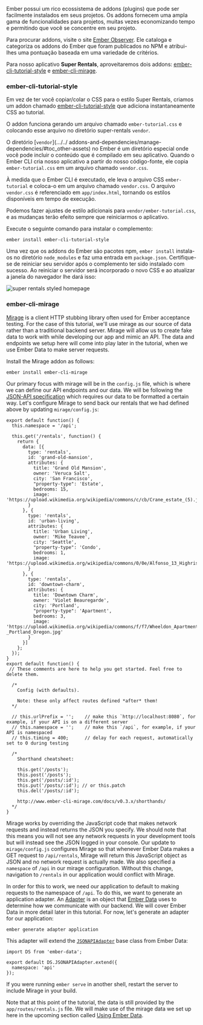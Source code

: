 Ember possui um rico ecossistema de addons (plugins) que pode ser facilmente instalados em seus projetos.
Os addons fornecem uma ampla gama de funcionalidades para projetos, muitas vezes economizando tempo e permitindo que você se concentre em seu projeto.

Para procurar addons, visite o site [Ember Observer](https://emberobserver.com/). Ele cataloga e categoriza os addons do Ember que foram publicados no NPM e atribui-lhes uma pontuação baseada em uma variedade de critérios.

Para nosso aplicativo **Super Rentals**, aproveitaremos dois addons: [ember-cli-tutorial-style](https://github.com/toddjordan/ember-cli-tutorial-style) e [ember-cli-mirage]( Http://www.ember-cli-mirage.com/).

### ember-cli-tutorial-style

Em vez de ter você copiar/colar o CSS para o estilo Super Rentals, criamos um addon chamado [ember-cli-tutorial-style](https://github.com/ember-learn/ember-cli-tutorial-style ) que adiciona instantaneamente CSS ao tutorial.

O addon funciona gerando um arquivo chamado `ember-tutorial.css` e colocando esse arquivo no diretório super-rentals `vendor`.

O diretório [`vendor`](.../../ addons-and-dependencies/manage-dependencies/#toc_other-assets) no Ember é um diretório especial onde você pode incluir o conteúdo que é compilado em seu aplicativo.
Quando o Ember CLI cria nosso aplicativo a partir do nosso código-fonte, ele copia `ember-tutorial.css` em um arquivo chamado `vendor.css`.

À medida que o Ember CLI é executado, ele leva o arquivo CSS `ember-tutorial` e coloca-o em um arquivo chamado `vendor.css`.
O arquivo `vendor.css` é referenciado em `app/index.html`, tornando os estilos disponíveis em tempo de execução.

Podemos fazer ajustes de estilo adicionais para `vendor/ember-tutorial.css`, e as mudanças terão efeito sempre que reiniciarmos o aplicativo.

Execute o seguinte comando para instalar o complemento:

```shell
ember install ember-cli-tutorial-style
```
Uma vez que os addons do Ember são pacotes npm, `ember install` instala-os no diretório `node_modules` e faz uma entrada em `package.json`. Certifique-se de reiniciar seu servidor após o complemento ter sido instalado com sucesso. Ao reiniciar o servidor será incorporado o novo CSS e ao atualizar a janela do navegador lhe dará isso:

![super rentals styled homepage](../../images/installing-addons/styled-super-rentals-basic.png)

### ember-cli-mirage

[Mirage](http://www.ember-cli-mirage.com/) is a client HTTP stubbing library often used for Ember acceptance testing.
For the case of this tutorial, we'll use mirage as our source of data rather than a traditional backend server.
Mirage will allow us to create fake data to work with while developing our app and mimic an API.
The data and endpoints we setup here will come into play later in the tutorial, when we use Ember Data to make server requests.

Install the Mirage addon as follows:

```shell
ember install ember-cli-mirage
```

Our primary focus with mirage will be in the `config.js` file, which is where we can define our API endpoints and our data.
We will be following the [JSON-API specification](http://jsonapi.org/) which requires our data to be formatted a certain way.
Let's configure Mirage to send back our rentals that we had defined above by updating `mirage/config.js`:

```mirage/config.js{+1,+2,+3,+4,+5,+6,+7,+8,+9,+10,+11,+12,+13,+14,+15,+16,+17,+18,+19,+20,+21,+22,+23,+24,+25,+26,+27,+28,+29,+30,+31,+32,+33,+34,+35,+36,+37,+38,+39,+40,+41,+42,-43,-44,-45,-46,-47,-48,-49,-50,-51,-52,-53,-54,-55,-56,-57,-58,-59,-60,-61,-62,-63,-64,-65,-66,-67}
export default function() {
  this.namespace = '/api';

  this.get('/rentals', function() {
    return {
      data: [{
        type: 'rentals',
        id: 'grand-old-mansion',
        attributes: {
          title: 'Grand Old Mansion',
          owner: 'Veruca Salt',
          city: 'San Francisco',
          "property-type": 'Estate',
          bedrooms: 15,
          image: 'https://upload.wikimedia.org/wikipedia/commons/c/cb/Crane_estate_(5).jpg'
        }
      }, {
        type: 'rentals',
        id: 'urban-living',
        attributes: {
          title: 'Urban Living',
          owner: 'Mike Teavee',
          city: 'Seattle',
          "property-type": 'Condo',
          bedrooms: 1,
          image: 'https://upload.wikimedia.org/wikipedia/commons/0/0e/Alfonso_13_Highrise_Tegucigalpa.jpg'
        }
      }, {
        type: 'rentals',
        id: 'downtown-charm',
        attributes: {
          title: 'Downtown Charm',
          owner: 'Violet Beauregarde',
          city: 'Portland',
          "property-type": 'Apartment',
          bedrooms: 3,
          image: 'https://upload.wikimedia.org/wikipedia/commons/f/f7/Wheeldon_Apartment_Building_-_Portland_Oregon.jpg'
        }
      }]
    };
  });
}
export default function() {
 // These comments are here to help you get started. Feel free to delete them.

  /*
    Config (with defaults).
    
    Note: these only affect routes defined *after* them!
  */
  
  // this.urlPrefix = '';    // make this `http://localhost:8080`, for example, if your API is on a different server
  // this.namespace = '';    // make this `/api`, for example, if your API is namespaced
  // this.timing = 400;      // delay for each request, automatically set to 0 during testing
  
  /*
    Shorthand cheatsheet:

    this.get('/posts');
    this.post('/posts');
    this.get('/posts/:id');
    this.put('/posts/:id'); // or this.patch
    this.del('/posts/:id');
    
    http://www.ember-cli-mirage.com/docs/v0.3.x/shorthands/
  */
}
```

Mirage works by overriding the JavaScript code that makes network requests and instead returns the JSON you specify.
We should note that this means you will not see any network requests in your development tools but will instead see the JSON logged in your console.
Our update to `mirage/config.js` configures Mirage so that whenever Ember Data makes a GET request to `/api/rentals`, Mirage will return this JavaScript object as JSON and no network request is actually made.
We also specified a `namespace` of `/api` in our mirage configuration.
Without this change, navigation to `/rentals` in our application would conflict with Mirage.

In order for this to work, we need our application to default to making requests to the namespace of `/api`.
To do this, we want to generate an application adapter.
An [Adapter](../../models/customizing-adapters) is an object that [Ember Data](../../models) uses to determine how we communicate with our backend.
We will cover Ember Data in more detail later in this tutorial.
For now, let's generate an adapter for our application:

```shell
ember generate adapter application
```

This adapter will extend the [`JSONAPIAdapter`][1] base class from Ember Data:

[1]: http://emberjs.com/api/data/classes/DS.JSONAPIAdapter.html

```app/adapters/application.js{+4}
import DS from 'ember-data';

export default DS.JSONAPIAdapter.extend({
  namespace: 'api'
});

```

If you were running `ember serve` in another shell, restart the server to include Mirage in your build.

Note that at this point of the tutorial, the data is still provided by the `app/routes/rentals.js` file. We will make use of the mirage data we set up here in the upcoming section called [Using Ember Data](../ember-data/).
